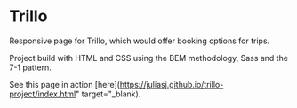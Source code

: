 # Trillo

Responsive page for Trillo, which would offer booking options for trips.

Project build with HTML and CSS using the BEM methodology, Sass and the 7-1 pattern.

See this page in action [here](https://juliasj.github.io/trillo-project/index.html" target="_blank).